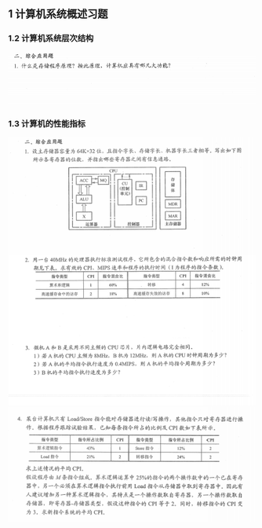## 1 计算机系统概述习题

### 1.2 计算机系统层次结构
![alt 文本](../../../图片/计组1.1.png)
### 1.3 计算机的性能指标
![alt 文本](../../../图片/计组1.3.png)
![alt 文本](../../../图片/计组1.4.png)